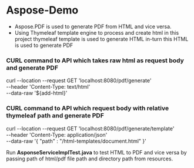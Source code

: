 # Aspose-Demo

- Aspose.PDF is used to generate PDF from HTML and vice versa.
- Using Thymeleaf template engine to process and create html in this project thymeleaf template is used to generate HTML in-turn this HTML is used to generate PDF 

### CURL command to API which takes raw html as request body and generate PDF
curl --location --request GET 'localhost:8080/pdf/generate' \
--header 'Content-Type: text/html' \
--data-raw '${add-html}'

### CURL command to API which request body with relative thymeleaf path and generate PDF
curl --location --request GET 'localhost:8080/pdf/generate/template' \
--header 'Content-Type: application/json' \
--data-raw '{
    "path" : "/html-templates/document.html"
}'

Run **AsponseServiceImplTest.java** to test HTML to PDF and vice versa by passing path of html/pdf file path and directory path from resources.
